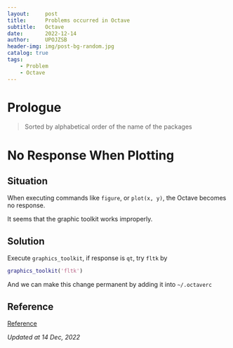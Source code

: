 ```yaml
---
layout:     post
title:      Problems occurred in Octave
subtitle:   Octave
date:       2022-12-14
author:     UPOJZSB
header-img: img/post-bg-random.jpg
catalog: true
tags:
    - Problem
    - Octave
---
```


# Prologue

> Sorted by alphabetical order of the name of the packages

# No Response When Plotting
## Situation

When executing commands like `figure`, or `plot(x, y)`, the Octave becomes no response.

It seems that the graphic toolkit works improperly.

## Solution

Execute `graphics_toolkit`, if response is `qt`, try `fltk` by
```MATLAB
graphics_toolkit('fltk')
```

And we can make this change permanent by adding it into `~/.octaverc`


## Reference
[Reference](https://stackoverflow.com/questions/12032494/plot-window-not-responding)

*Updated at 14 Dec, 2022*
